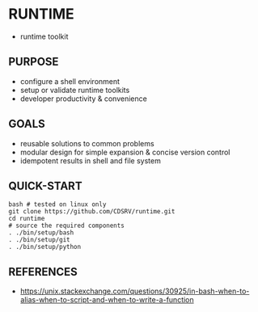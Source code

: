 # RUNTIME
- runtime toolkit

## PURPOSE
- configure a shell environment
- setup or validate runtime toolkits
- developer productivity & convenience

## GOALS
- reusable solutions to common problems
- modular design for simple expansion & concise version control
- idempotent results in shell and file system

## QUICK-START

	bash # tested on linux only
	git clone https://github.com/CDSRV/runtime.git
	cd runtime
	# source the required components
	. ./bin/setup/bash 
	. ./bin/setup/git
	. ./bin/setup/python


## REFERENCES
- https://unix.stackexchange.com/questions/30925/in-bash-when-to-alias-when-to-script-and-when-to-write-a-function